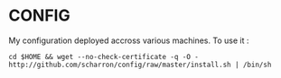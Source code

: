 CONFIG
======

My configuration deployed accross various machines.
To use it : 

    cd $HOME && wget --no-check-certificate -q -O - http://github.com/scharron/config/raw/master/install.sh | /bin/sh


